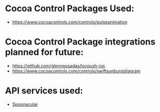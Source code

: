 # Cocoa Control Packages Used:
- https://www.cocoacontrols.com/controls/pulseanimation

# Cocoa Control Package integrations planned for future:
- https://github.com/glennposadas/locpush-ios
- https://www.cocoacontrols.com/controls/swiftsunburstdiagram

# API services used:
- [Spoonacular](https://spoonacular.com/) 
